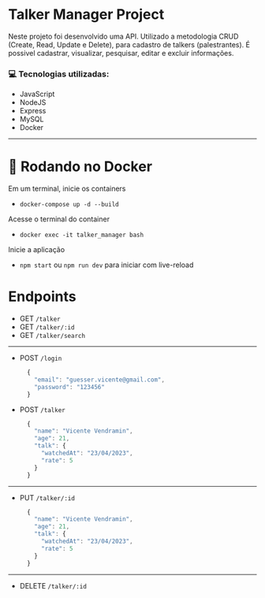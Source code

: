 # Talker Manager Project

Neste projeto foi desenvolvido uma API. Utilizado a metodologia CRUD (Create, Read, Update e Delete), para cadastro de talkers (palestrantes). É possivel cadastrar, visualizar, pesquisar, editar e excluir informações.

### 💻 Tecnologias utilizadas:

- JavaScript
- NodeJS
- Express
- MySQL
- Docker

---

# 🐋 Rodando no Docker

Em um terminal, inicie os containers
- `docker-compose up -d --build`

Acesse o terminal do container
- `docker exec -it talker_manager bash`

Inicie a aplicação
- `npm start` ou `npm run dev` para iniciar com live-reload

# Endpoints

- GET `/talker`
- GET `/talker/:id`
- GET `/talker/search`

---

- POST `/login`
  ``` JavaScript
    {
      "email": "guesser.vicente@gmail.com",
      "password": "123456"
    }
  ```
- POST `/talker`
  ``` JavaScript
    {
      "name": "Vicente Vendramin",
      "age": 21,
      "talk": {
        "watchedAt": "23/04/2023",
        "rate": 5
      }
    }
  ```

---

- PUT `/talker/:id`
  ``` JavaScript
    {
      "name": "Vicente Vendramin",
      "age": 21,
      "talk": {
        "watchedAt": "23/04/2023",
        "rate": 5
      }
    }
  ```

---

- DELETE `/talker/:id`
